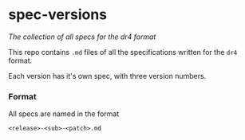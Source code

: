 # spec-versions

*The collection of all specs for the dr4 format*

This repo contains `.md` files of all the specifications written for the `dr4` format.

Each version has it's own spec, with three version numbers.

### Format

All specs are named in the format

```
<release>-<sub>-<patch>.md
```

